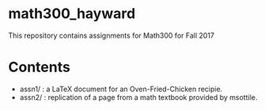 # math300_hayward
This repository contains assignments for Math300 for Fall 2017
# Contents
* assn1/ : a LaTeX document for an Oven-Fried-Chicken recipie.
* assn2/ : replication of a page from a math textbook provided by msottile.
